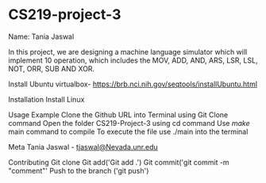 # CS219-project-3
Name: Tania Jaswal

In this project, we are designing a machine language simulator which will implement 10 operation, which includes the MOV, ADD, AND, ARS, LSR, LSL, NOT, ORR, SUB AND XOR.

Install Ubuntu virtualbox- https://brb.nci.nih.gov/seqtools/installUbuntu.html

Installation Install Linux

Usage Example Clone the Github URL into Terminal using Git Clone command Open the folder CS219-Project-3 using cd command Use *make* main command to compile To execute the file use ./main into the terminal

Meta Tania Jaswal - tjaswal@Nevada.unr.edu

Contributing Git clone Git add('Git add .') Git commit('git commit -m "comment"' Push to the branch ('git push')